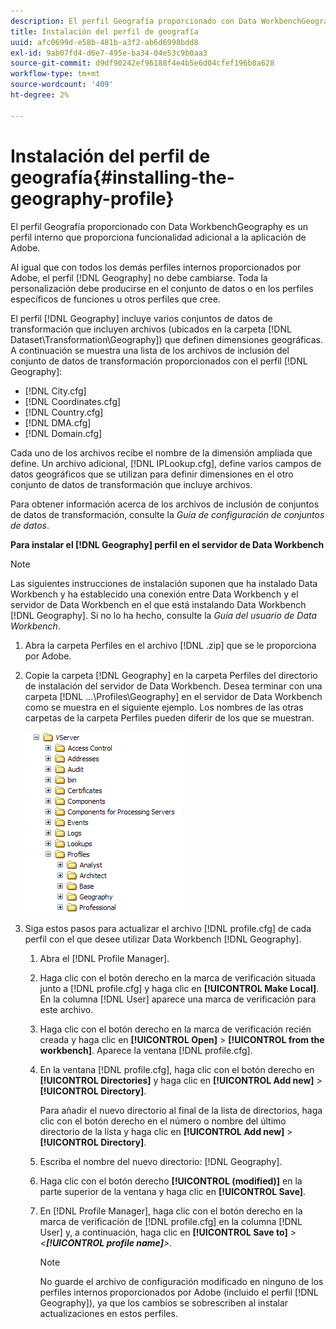 ```yaml
---
description: El perfil Geografía proporcionado con Data WorkbenchGeography es un perfil interno que proporciona funcionalidad adicional a la aplicación de Adobe.
title: Instalación del perfil de geografía
uuid: afc0699d-e58b-481b-a3f2-ab6d6998bdd8
exl-id: 9ab07fd4-d6e7-495e-ba34-04e53c9b0aa3
source-git-commit: d9df90242ef96188f4e4b5e6d04cfef196b0a628
workflow-type: tm+mt
source-wordcount: '409'
ht-degree: 2%

---
```


# Instalación del perfil de geografía{#installing-the-geography-profile}

El perfil Geografía proporcionado con Data WorkbenchGeography es un perfil interno que proporciona funcionalidad adicional a la aplicación de Adobe.

Al igual que con todos los demás perfiles internos proporcionados por Adobe, el perfil [!DNL Geography] no debe cambiarse. Toda la personalización debe producirse en el conjunto de datos o en los perfiles específicos de funciones u otros perfiles que cree.

El perfil [!DNL Geography] incluye varios conjuntos de datos de transformación que incluyen archivos (ubicados en la carpeta [!DNL Dataset\Transformation\Geography]) que definen dimensiones geográficas. A continuación se muestra una lista de los archivos de inclusión del conjunto de datos de transformación proporcionados con el perfil [!DNL Geography]:

* [!DNL City.cfg]
* [!DNL Coordinates.cfg]
* [!DNL Country.cfg]
* [!DNL DMA.cfg]
* [!DNL Domain.cfg]

Cada uno de los archivos recibe el nombre de la dimensión ampliada que define. Un archivo adicional, [!DNL IPLookup.cfg], define varios campos de datos geográficos que se utilizan para definir dimensiones en el otro conjunto de datos de transformación que incluye archivos.

Para obtener información acerca de los archivos de inclusión de conjuntos de datos de transformación, consulte la *Guía de configuración de conjuntos de datos*.

**Para instalar el  [!DNL Geography] perfil en el servidor de Data Workbench**

>[!NOTE]
>
>Las siguientes instrucciones de instalación suponen que ha instalado Data Workbench y ha establecido una conexión entre Data Workbench y el servidor de Data Workbench en el que está instalando Data Workbench [!DNL Geography]. Si no lo ha hecho, consulte la *Guía del usuario de Data Workbench*.

1. Abra la carpeta Perfiles en el archivo [!DNL .zip] que se le proporciona por Adobe.
1. Copie la carpeta [!DNL Geography] en la carpeta Perfiles del directorio de instalación del servidor de Data Workbench. Desea terminar con una carpeta [!DNL ...\Profiles\Geography] en el servidor de Data Workbench como se muestra en el siguiente ejemplo. Los nombres de las otras carpetas de la carpeta Perfiles pueden diferir de los que se muestran.

   ![Información sobre los pasos](assets/Geo_installProfiles_dir.png)

1. Siga estos pasos para actualizar el archivo [!DNL profile.cfg] de cada perfil con el que desee utilizar Data Workbench [!DNL Geography].

   1. Abra el [!DNL Profile Manager].
   1. Haga clic con el botón derecho en la marca de verificación situada junto a [!DNL profile.cfg] y haga clic en **[!UICONTROL Make Local]**. En la columna [!DNL User] aparece una marca de verificación para este archivo.

   1. Haga clic con el botón derecho en la marca de verificación recién creada y haga clic en **[!UICONTROL Open]** > **[!UICONTROL from the workbench]**. Aparece la ventana [!DNL profile.cfg].

   1. En la ventana [!DNL profile.cfg], haga clic con el botón derecho en **[!UICONTROL Directories]** y haga clic en **[!UICONTROL Add new]** > **[!UICONTROL Directory]**.

      Para añadir el nuevo directorio al final de la lista de directorios, haga clic con el botón derecho en el número o nombre del último directorio de la lista y haga clic en **[!UICONTROL Add new]** > **[!UICONTROL Directory]**.

   1. Escriba el nombre del nuevo directorio: [!DNL Geography].
   1. Haga clic con el botón derecho **[!UICONTROL (modified)]** en la parte superior de la ventana y haga clic en **[!UICONTROL Save]**.

   1. En [!DNL Profile Manager], haga clic con el botón derecho en la marca de verificación de [!DNL profile.cfg] en la columna [!DNL User] y, a continuación, haga clic en **[!UICONTROL Save to]** > *&lt;**[!UICONTROL profile name]**>*.

      >[!NOTE]
      >
      >No guarde el archivo de configuración modificado en ninguno de los perfiles internos proporcionados por Adobe (incluido el perfil [!DNL Geography]), ya que los cambios se sobrescriben al instalar actualizaciones en estos perfiles.
